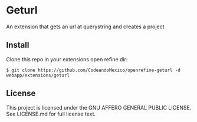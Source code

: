 # Geturl

An extension that gets an url at querystring  and creates a project

## Install

Clone this repo in your extensions open refine dir:

```console
$ git clone https://github.com/CodeandoMexico/openrefine-geturl -d webapp/extensions/geturl
```

## License

This project is licensed under the GNU AFFERO GENERAL PUBLIC LICENSE. See LICENSE.md for full license text.
